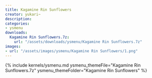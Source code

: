 ```yaml
---
title: Kagamine Rin Sunflowers
creator: yukari~
description: 
categories:
- ysmenu
downloads:
  Kagamine Rin Sunflowers.7z:
    url: "/assets/downloads/ysmenu/Kagamine Rin Sunflowers.7z"
images:
- url: "/assets/images/ysmenu/Kagamine Rin Sunflowers/1.png"
---
```


{% include kernels/ysmenu.md ysmenu_themeFile="Kagamine Rin Sunflowers.7z" ysmenu_themeFolder="Kagamine Rin Sunflowers" %}
